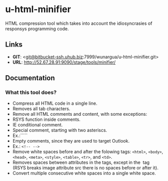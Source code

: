 # u-html-minifier

HTML compression tool which takes into account the idiosyncrasies of responsys programming code.


## Links

- **GIT**: <git@bitbucket-ssh.uhub.biz:7999/wunargua/u-html-minifier.git>
- **URL**: http://52.67.28.91:9090/stage/tools/minifier/


## Documentation

### What this tool does?

- Compress all HTML code in a single line.
- Removes all tab characters.
- Remove all HTML comments and content, with some exceptions:
- RSYS function inside comments.
- IE conditional comment.
- Special comment, starting with two asteriscs. 
- Ex.:```<!--** Keep this comment! -->`` 
- Empty comments, since they are used to target Outlook. 
- Ex.: ```<!-- -->```
- Remove white spaces before and after the folowing tags: ```<html>```, ```<body>```, ```<head>```, ```<meta>```, ```<style>```, ```<table>```, ```<tr>```, and ```<td>```.
- Removes spaces between attributes in the tags, except in the <img> tag (RSYS breaks image attribute src there is no spaces before or after it).
- Convert multiple consecutive white spaces into a single white space.